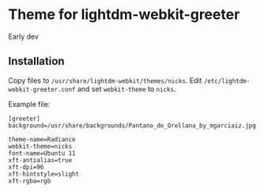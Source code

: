 # Theme for lightdm-webkit-greeter

Early dev

## Installation

Copy files to `/usr/share/lightdm-webkit/themes/nicks`.
Edit `/etc/lightdm-webkit-greeter.conf` and set `webkit-theme` to `nicks`.

Example file:

    [greeter]
    background=/usr/share/backgrounds/Pantano_de_Orellana_by_mgarciaiz.jpg

    theme-name=Radiance
    webkit-theme=nicks
    font-name=Ubuntu 11
    xft-antialias=true
    xft-dpi=96
    xft-hintstyle=slight
    xft-rgba=rgb
